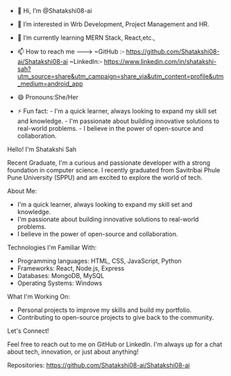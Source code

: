 - 👋 Hi, I’m @Shatakshi08-ai
- 👀 I’m interested in Wrb Development, Project Management and HR.
- 🌱 I’m currently learning MERN Stack, React,etc.,
- 📫 How to reach me --->
 ~GitHub :- https://github.com/Shatakshi08-ai/Shatakshi08-ai
 ~LinkedIn:- https://www.linkedin.com/in/shatakshi-sah?utm_source=share&utm_campaign=share_via&utm_content=profile&utm_medium=android_app
  
- 😄 Pronouns:She/Her
- ⚡ Fun fact: - I'm a quick learner, always looking to expand my skill set and knowledge.
               - I'm passionate about building innovative solutions to real-world problems.
               - I believe in the power of open-source and collaboration.


Hello! I'm Shatakshi Sah

Recent Graduate, 
I'm a curious and passionate developer with a strong foundation in computer science. I recently graduated from Savitribai Phule Pune University (SPPU) and am excited to explore the world of tech.

About Me:

- I'm a quick learner, always looking to expand my skill set and knowledge.
- I'm passionate about building innovative solutions to real-world problems.
- I believe in the power of open-source and collaboration.

Technologies I'm Familiar With:

- Programming languages: HTML, CSS, JavaScript, Python
- Frameworks: React, Node.js, Express
- Databases: MongoDB, MySQL
- Operating Systems: Windows

What I'm Working On:

- Personal projects to improve my skills and build my portfolio.
- Contributing to open-source projects to give back to the community.

Let's Connect!

Feel free to reach out to me on GitHub or LinkedIn. I'm always up for a chat about tech, innovation, or just about anything!

Repositories:
https://github.com/Shatakshi08-ai/Shatakshi08-ai


